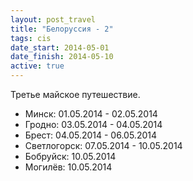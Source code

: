 ```yaml
---
layout: post_travel
title: "Белоруссия - 2"
tags: cis
date_start: 2014-05-01
date_finish: 2014-05-10
active: true
---
```


Третье майское путешествие.

* Минск: 01.05.2014 - 02.05.2014
* Гродно: 03.05.2014 - 04.05.2014
* Брест: 04.05.2014 - 06.05.2014
* Светлогорск: 07.05.2014 - 10.05.2014
* Бобруйск: 10.05.2014
* Могилёв: 10.05.2014
